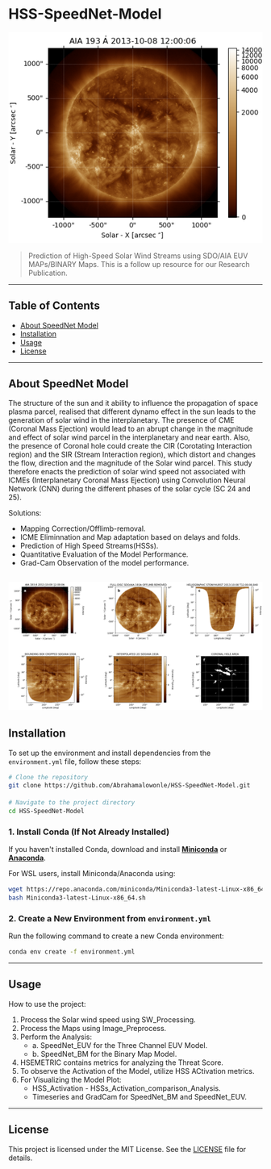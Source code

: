 # HSS-SpeedNet-Model

![Project Banner](./aia_map.png)

> Prediction of High-Speed Solar Wind Streams using SDO/AIA EUV MAPs/BINARY Maps.
This is a follow up resource for our Research Publication.
---

## Table of Contents

- [About SpeedNet Model](#about-SpeedNet-Model)
- [Installation](#installation)
- [Usage](#usage)
- [License](#license)

---

## About SpeedNet Model

The structure of the sun and it ability to influence the propagation of space plasma parcel, realised that different dynamo effect in the sun leads to the generation of solar wind in the interplanetary. The presence of CME (Coronal Mass Ejection) would lead to an abrupt change in the magnitude and effect of solar wind parcel in the interplanetary and near earth. Also, the presence of Coronal hole could create the CIR (Corotating Interaction region) and the SIR (Stream Interaction region), which distort and changes the flow, direction and the magnitude of the Solar wind parcel. This study therefore enacts the prediction of solar wind speed not associated with ICMEs (Interplanetary Coronal Mass Ejection) using Convolution Neural Network (CNN) during the different phases of the solar cycle (SC 24 and 25). 

Solutions:

- Mapping Correction/Offlimb-removal.
- ICME Eliminnation and Map adaptation based on delays and folds.
- Prediction of High Speed Streams(HSSs).
- Quantitative Evaluation of the Model Performance.
- Grad-Cam Observation of the model performance.

![Project Banner](./Image_processes.png)
---

## Installation

To set up the environment and install dependencies from the `environment.yml` file, follow these steps:

```bash
# Clone the repository
git clone https://github.com/Abrahamalowonle/HSS-SpeedNet-Model.git

# Navigate to the project directory
cd HSS-SpeedNet-Model


```
### **1. Install Conda (If Not Already Installed)**
If you haven't installed Conda, download and install **[Miniconda](https://docs.conda.io/en/latest/miniconda.html)** or **[Anaconda](https://www.anaconda.com/)**.

For WSL users, install Miniconda/Anaconda using:

```bash
wget https://repo.anaconda.com/miniconda/Miniconda3-latest-Linux-x86_64.sh
bash Miniconda3-latest-Linux-x86_64.sh

```
### **2. Create a New Environment from `environment.yml`**
Run the following command to create a new Conda environment:

```bash
conda env create -f environment.yml

````
---

## Usage

How to use the project:

1. Process the Solar wind speed using SW_Processing.
2. Process the Maps using Image_Preprocess.
3. Perform the Analysis:
    - a. SpeedNet_EUV for the Three Channel EUV Model.
    - b. SpeedNet_BM for the Binary Map Model.
4. HSEMETRIC contains metrics for analyzing the Threat Score.
5. To observe the Activation of the Model, utilize HSS ACtivation metrics.
6. For Visualizing the Model Plot:
    - HSS_Activation - HSSs_Activation_comparison_Analysis.
    - Timeseries and GradCam for SpeedNet_BM and SpeedNet_EUV.
---

## License

This project is licensed under the MIT License. See the [LICENSE](./LICENSE) file for details.
